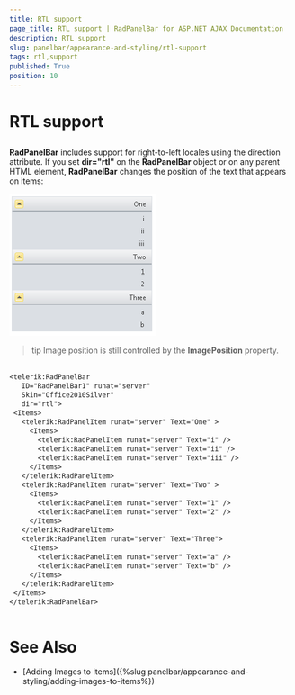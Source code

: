 ```yaml
---
title: RTL support
page_title: RTL support | RadPanelBar for ASP.NET AJAX Documentation
description: RTL support
slug: panelbar/appearance-and-styling/rtl-support
tags: rtl,support
published: True
position: 10
---
```


# RTL support



## 

**RadPanelBar** includes support for right-to-left locales using the direction attribute. If you set **dir="rtl"** on the **RadPanelBar** object or on any parent HTML element, **RadPanelBar** changes the position of the text that appears on items:

![RTL](images/panelbar_rtl.png)

>tip Image position is still controlled by the **ImagePosition** property.
>


````ASPNET
	     
<telerik:RadPanelBar
   ID="RadPanelBar1" runat="server"
   Skin="Office2010Silver"
   dir="rtl">
 <Items>
   <telerik:RadPanelItem runat="server" Text="One" >
     <Items>
       <telerik:RadPanelItem runat="server" Text="i" />
       <telerik:RadPanelItem runat="server" Text="ii" />
       <telerik:RadPanelItem runat="server" Text="iii" />
     </Items>
   </telerik:RadPanelItem>
   <telerik:RadPanelItem runat="server" Text="Two" >
     <Items>
       <telerik:RadPanelItem runat="server" Text="1" />
       <telerik:RadPanelItem runat="server" Text="2" />
     </Items>
   </telerik:RadPanelItem>
   <telerik:RadPanelItem runat="server" Text="Three">
     <Items>
       <telerik:RadPanelItem runat="server" Text="a" />
       <telerik:RadPanelItem runat="server" Text="b" />
     </Items>
   </telerik:RadPanelItem>
 </Items>
</telerik:RadPanelBar> 
				
````



# See Also

 * [Adding Images to Items]({%slug panelbar/appearance-and-styling/adding-images-to-items%})

